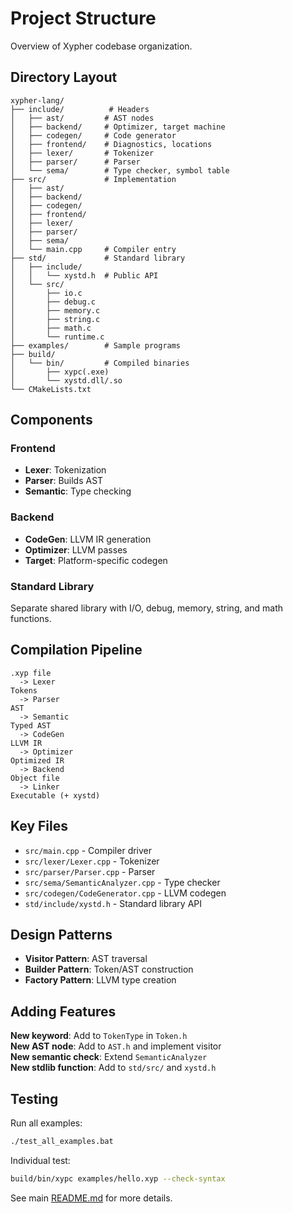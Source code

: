 # Project Structure

Overview of Xypher codebase organization.

## Directory Layout

```
xypher-lang/
├── include/          # Headers
│   ├── ast/         # AST nodes
│   ├── backend/     # Optimizer, target machine
│   ├── codegen/     # Code generator
│   ├── frontend/    # Diagnostics, locations
│   ├── lexer/       # Tokenizer
│   ├── parser/      # Parser
│   └── sema/        # Type checker, symbol table
├── src/             # Implementation
│   ├── ast/
│   ├── backend/
│   ├── codegen/
│   ├── frontend/
│   ├── lexer/
│   ├── parser/
│   ├── sema/
│   └── main.cpp     # Compiler entry
├── std/             # Standard library
│   ├── include/
│   │   └── xystd.h  # Public API
│   └── src/
│       ├── io.c
│       ├── debug.c
│       ├── memory.c
│       ├── string.c
│       ├── math.c
│       └── runtime.c
├── examples/        # Sample programs
├── build/
│   └── bin/         # Compiled binaries
│       ├── xypc(.exe)
│       └── xystd.dll/.so
└── CMakeLists.txt
```

## Components

### Frontend
- **Lexer**: Tokenization
- **Parser**: Builds AST
- **Semantic**: Type checking

### Backend
- **CodeGen**: LLVM IR generation
- **Optimizer**: LLVM passes
- **Target**: Platform-specific codegen

### Standard Library
Separate shared library with I/O, debug, memory, string, and math functions.

## Compilation Pipeline

```
.xyp file
  -> Lexer
Tokens
  -> Parser
AST
  -> Semantic
Typed AST
  -> CodeGen
LLVM IR
  -> Optimizer
Optimized IR
  -> Backend
Object file
  -> Linker
Executable (+ xystd)
```

## Key Files

- `src/main.cpp` - Compiler driver
- `src/lexer/Lexer.cpp` - Tokenizer
- `src/parser/Parser.cpp` - Parser
- `src/sema/SemanticAnalyzer.cpp` - Type checker
- `src/codegen/CodeGenerator.cpp` - LLVM codegen
- `std/include/xystd.h` - Standard library API

## Design Patterns

- **Visitor Pattern**: AST traversal
- **Builder Pattern**: Token/AST construction
- **Factory Pattern**: LLVM type creation

## Adding Features

**New keyword**: Add to `TokenType` in `Token.h`  
**New AST node**: Add to `AST.h` and implement visitor  
**New semantic check**: Extend `SemanticAnalyzer`  
**New stdlib function**: Add to `std/src/` and `xystd.h`

## Testing

Run all examples:
```bash
./test_all_examples.bat
```

Individual test:
```bash
build/bin/xypc examples/hello.xyp --check-syntax
```

See main [README.md](README.md) for more details.
